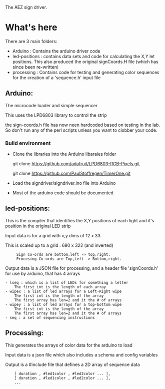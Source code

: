 The AEZ sign driver.

# What's here

There are 3 main folders:

* Arduino :
    Contains the arduino driver code
* led-positions :
    contains data sets and code for calculating the X,Y let positions.
    This also produced the original signCoords.H file
    (which has since been re-written)
* processing :
    Contains code for testing and generating color sequences
    for the creation of a 'sequence.h' input file

## Arduino:

The microcode loader and simple sequencer

This uses the LPD6803 library to control the strip

the sign-coords.h file has now neen hardcoded based on testing in the lab.
So don't run any of the perl scripts unless you want to clobber your code.

### Build environment

* Clone the libraries into the Arduino libaraies folder

    git clone https://github.com/adafruit/LPD6803-RGB-Pixels.git

    git clone https://github.com/PaulStoffregen/TimerOne.git

* Load the signdriver/signdriver.ino file into Arduino

* Most of the arduino code should be documented


## led-positions:

  This is the compiler that identifies the X,Y positions of each
  light and it's position in the original LED strip

  Input data is for a grid with x,y dims of 12 x 33.

  This is scaled up to a grid : 690 x 322 (and inverted)

         Sign Co-ords are bottom,left -> top,right.
         Procesing Co-ords are Top,Left -> Bottom,right.

  Output data is a JSON file for processing, and a header file
  'signCoords.h' for use by arduino, that has 4 arrays

    - lseq : which is a list of LEDs for something a letter
        The first int is the length of each array
    - wipex : a list of led arrays for a Left-Right wipe
        The first int is the length of the array
        The first array has len=2 and it the # of arrays
    - wipey : a list of led arrays for a top-bottom wipe
        The first int is the length of the array
        The first array has len=2 and it the # of arrays
    - seq : a set of sequencing instructions

## Processing:

  This generates the arrays of color data for the arduino to load

  Input data is a json file which also includes a schema and config variables

  Output is a #include file that defines a 2D array of sequence data

        [ duration , #led1color , #led2color ... ],
        [ duration , #led1color , #led2color ... ],
        ...
